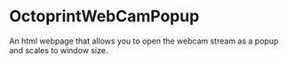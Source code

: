 # OctoprintWebCamPopup
An html webpage that allows you to open the webcam stream as a popup and scales to window size.
